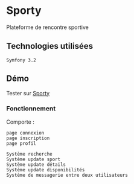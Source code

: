 # Sporty

Plateforme de rencontre sportive

## Technologies utilisées

```
Symfony 3.2
```

## Démo

Tester sur [Sporty](https://sporty.dev-val.fr)


### Fonctionnement

Comporte :

```
page connexion
page inscription
page profil

Système recherche
Système update sport
Système update détails
Système update disponibilités
Système de messagerie entre deux utilisateurs
```
